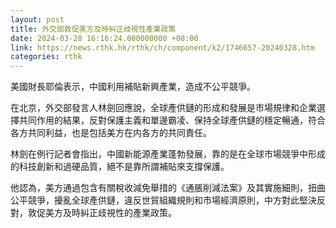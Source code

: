 ```yaml
---
layout: post
title: 外交部敦促美方及時糾正歧視性產業政策
date: 2024-03-28 16:16:24.000000000 +08:00
link: https://news.rthk.hk/rthk/ch/component/k2/1746657-20240328.htm
categories: rthk
---
```


美國財長耶倫表示，中國利用補貼新興產業，造成不公平競爭。

在北京，外交部發言人林劍回應說，全球產供鏈的形成和發展是市場規律和企業選擇共同作用的結果，反對保護主義和單邊霸凌、保持全球產供鏈的穩定暢通，符合各方共同利益，也是包括美方在内各方的共同責任。

林劍在例行記者會指出，中國新能源產業蓬勃發展，靠的是在全球市場競爭中形成的科技創新和過硬品質，絕不是靠所謂補貼來支撐保護。

他認為，美方通過包含有關稅收減免舉措的《通脹削減法案》及其實施細則，扭曲公平競爭，擾亂全球產供鏈，違反世貿組織規則和市場經濟原則，中方對此堅決反對，敦促美方及時糾正歧視性的產業政策。
